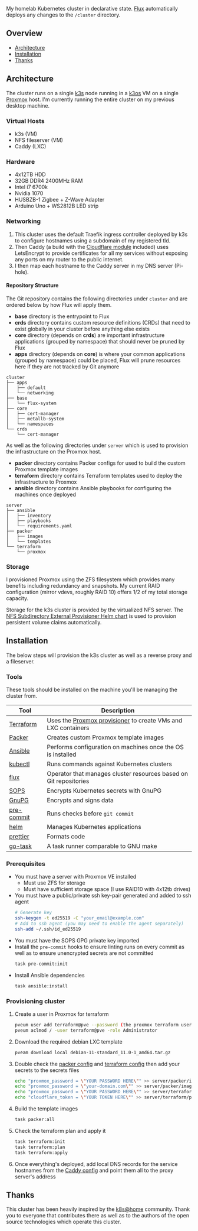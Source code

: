 My homelab Kubernetes cluster in declarative state. [Flux](https://github.com/fluxcd/flux2) automatically deploys any changes to the `/cluster` directory.

## Overview

- [Architecture](#architecture)
- [Installation](#installation)
- [Thanks](#thanks)

## Architecture

The cluster runs on a single [k3s](https://github.com/k3s-io/k3s) node running in a [k3os](https://github.com/rancher/k3os) VM on a single [Proxmox](https://pve.proxmox.com/) host. I'm currently running the entire cluster on my previous desktop machine.

### Virtual Hosts

- k3s (VM)
- NFS fileserver (VM)
- Caddy (LXC)

### Hardware

- 4x12TB HDD
- 32GB DDR4 2400MHz RAM
- Intel i7 6700k
- Nvidia 1070
- HUSBZB-1 Zigbee + Z-Wave Adapter
- Arduino Uno + WS2812B LED strip

### Networking

1. This cluster uses the default Traefik ingress controller deployed by k3s to configure hostnames using a subdomain of my registered tld.
1. Then Caddy (a build with the [Cloudflare module](https://github.com/caddy-dns/cloudflare) included) uses LetsEncrypt to provide certificates for all my services without exposing any ports on my router to the public internet.
1. I then map each hostname to the Caddy server in my DNS server (Pi-hole).

#### Repository Structure

The Git repository contains the following directories under `cluster` and are ordered below by how Flux will apply them.

- **base** directory is the entrypoint to Flux
- **crds** directory contains custom resource definitions (CRDs) that need to exist globally in your cluster before anything else exists
- **core** directory (depends on **crds**) are important infrastructure applications (grouped by namespace) that should never be pruned by Flux
- **apps** directory (depends on **core**) is where your common applications (grouped by namespace) could be placed, Flux will prune resources here if they are not tracked by Git anymore

```
cluster
├── apps
│   ├── default
│   └── networking
├── base
│   └── flux-system
├── core
│   ├── cert-manager
│   ├── metallb-system
│   └── namespaces
└── crds
    └── cert-manager
```

As well as the following directories under `server` which is used to provision the infrastructure on the Proxmox host.

- **packer** directory contains Packer configs for used to build the custom Proxmox template images
- **terraform** directory contains Terraform templates used to deploy the infrastructure to Proxmox
- **ansible** directory contains Ansible playbooks for configuring the machines once deployed

```
server
├── ansible
│   ├── inventory
│   ├── playbooks
│   └── requirements.yaml
├── packer
│   ├── images
│   └── templates
└── terraform
    └── proxmox
```

### Storage

I provisioned Proxmox using the ZFS filesystem which provides many benefits including redundancy and snapshots. My current RAID configuration (mirror vdevs, roughly RAID 10) offers 1/2 of my total storage capacity.

Storage for the k3s cluster is provided by the virtualized NFS server. The [NFS Subdirectory External Provisioner Helm chart](https://kubernetes-sigs.github.io/nfs-subdir-external-provisioner/) is used to provision persistent volume claims automatically.

## Installation

The below steps will provision the k3s cluster as well as a reverse proxy and a fileserver.

### Tools

These tools should be installed on the machine you'll be managing the cluster from.

| Tool                                                                                                                                    | Description                                                                                                                          |
|-----------------------------------------------------------------------------------------------------------------------------------------|--------------------------------------------------------------------------------------------------------------------------------------|
| [Terraform](https://learn.hashicorp.com/tutorials/terraform/install-cli?in=terraform/aws-get-started)                                   | Uses the [Proxmox provisioner](https://registry.terraform.io/providers/Telmate/proxmox/latest/docs) to create VMs and LXC containers |
| [Packer](https://learn.hashicorp.com/tutorials/packer/get-started-install-cli)                                                          | Creates custom Proxmox template images                                                                                               |
| [Ansible](https://docs.ansible.com/ansible/latest/installation_guide/intro_installation.html#installing-and-upgrading-ansible-with-pip) | Performs configuration on machines once the OS is installed                                                                          |
| [kubectl](https://kubernetes.io/docs/tasks/tools/)                                                                                      | Runs commands against Kubernetes clusters                                                                                            |
| [flux](https://toolkit.fluxcd.io/)                                                                                                      | Operator that manages cluster resources based on Git repositories                                                                    |
| [SOPS](https://github.com/mozilla/sops)                                                                                                 | Encrypts Kubernetes secrets with GnuPG                                                                                               |
| [GnuPG](https://gnupg.org/)                                                                                                             | Encrypts and signs data                                                                                                              |
| [pre-commit](https://github.com/pre-commit/pre-commit)                                                                                  | Runs checks before `git commit`                                                                                                      |
| [helm](https://helm.sh/)                                                                                                                | Manages Kubernetes applications                                                                                                      |
| [prettier](https://github.com/prettier/prettier)                                                                                        | Formats code                                                                                                                         |
| [go-task](https://taskfile.dev/)                                                                                                        | A task runner comparable to GNU make                                                                                                 |

### Prerequisites

- You must have a server with Proxmox VE installed
    - Must use ZFS for storage
    - Must have sufficient storage space (I use RAID10 with 4x12tb drives)
- You must have a public/private ssh key-pair generated and added to ssh agent
    ```bash
    # Generate key
    ssh-keygen -t ed25519 -C "your_email@example.com"
    # Add to ssh agent (you may need to enable the agent separately)
    ssh-add ~/.ssh/id_ed25519
    ```
- You must have the SOPS GPG private key imported
- Install the `pre-commit` hooks to ensure linting runs on every commit as well as to ensure unencrypted secrets are not committed
    ```bash
    task pre-commit:init
    ```
- Install Ansible dependencies
    ```bash
    task ansible:install
    ```

### Provisioning cluster

1. Create a user in Proxmox for terraform
    ```bash
    pveum user add terraform@pve --password (the proxmox terraform user password)
    pveum aclmod / -user terraform@pve -role Administrator
    ```
1. Download the required debian LXC template
    ```bash
    pveam download local debian-11-standard_11.0-1_amd64.tar.gz
    ```
1. Double check the [packer config](./server/packer/variables.auto.pkrvars.hcl) and [terraform config](./server/terraform/proxmox/variables.auto.tfvars) then add your secrets to the secrets files
    ```bash
    echo "proxmox_password = \"YOUR PASSWORD HERE\"" >> server/packer/images/secrets.auto.pkrvars.hcl
    echo "proxmox_password = \"your-domain.com\"" >> server/packer/images/secrets.auto.pkrvars.hcl
    echo "proxmox_password = \"YOUR PASSWORD HERE\"" >> server/terraform/proxmox/secrets.auto.tfvars
    echo "cloudflare_token = \"YOUR TOKEN HERE\"" >> server/terraform/proxmox/secrets.auto.tfvars
    ```
1. Build the template images
    ```bash
    task packer:all
    ```
1. Check the terraform plan and apply it
    ```bash
    task terraform:init
    task terraform:plan
    task terraform:apply
    ```
1. Once everything's deployed, add local DNS records for the service hostnames from the [Caddy config](./server/ansible/playbooks/proxy/caddy.yaml) and point them all to the proxy server's address

## Thanks

This cluster has been heavily inspired by the [k8s@home](https://github.com/k8s-at-home) community. Thank you to everyone that contributes there as well as to the authors of the open source technologies which operate this cluster.
